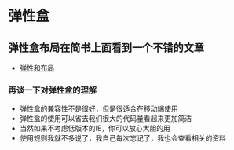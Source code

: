 # 弹性盒

## 弹性盒布局在简书上面看到一个不错的文章
  * [弹性和布局](https://www.jianshu.com/p/5856c4ae91f2)

### 再谈一下对弹性盒的理解
  * 弹性盒的兼容性不是很好，但是很适合在移动端使用
  * 弹性盒的使用可以省去我们很大的代码量看起来更加简洁
  * 当然如果不考虑低版本的IE，你可以放心大胆的用
  * 使用规则我就不多说了，我自己每次忘记了，我也会查看相关的资料